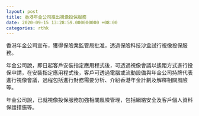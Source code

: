 ```yaml
---
layout: post
title: 香港年金公司推出視像投保服務
date: 2020-09-15 13:28:59.000000000 +08:00
categories: rthk
---
```


香港年金公司宣布，獲得保險業監管局批准，透過保險科技沙盒試行視像投保服務。

年金公司說，即日起客戶安裝指定應用程式後，可透過視像會議以遙距方式進行投保申請，在安裝指定應用程式後，客戶可透過電腦或流動設備與年金公司持牌代表進行視像會議，過程包括進行財務需要分析、介紹香港年金計劃及解釋相關風險等。

年金公司說，已就視像投保服務加強相關風險管理，包括網絡安全及客戶個人資料保護措施等。

